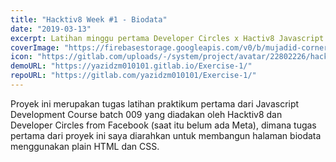 ```yaml
---
title: "Hacktiv8 Week #1 - Biodata"
date: "2019-03-13"
excerpt: Latihan minggu pertama Developer Circles x Hactiv8 Javascript Development Course
coverImage: "https://firebasestorage.googleapis.com/v0/b/mujadid-corner.appspot.com/o/project_images%2FScreenshot_20231103_175122.png?alt=media"
icon: "https://gitlab.com/uploads/-/system/project/avatar/22802226/hacktiv8.jpg?width=64"
demoURL: "https://yazidzm010101.gitlab.io/Exercise-1/"
repoURL: "https://gitlab.com/yazidzm010101/Exercise-1/"
---
```


Proyek ini merupakan tugas latihan praktikum pertama dari Javascript Development Course batch 009 yang diadakan oleh Hacktiv8 dan Developer Circles from Facebook (saat itu belum ada Meta), dimana tugas pertama dari proyek ini saya diarahkan untuk membangun halaman biodata menggunakan plain HTML dan CSS.
